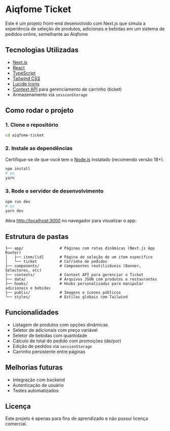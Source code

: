 
# Aiqfome Ticket

Este é um projeto front-end desenvolvido com Next.js que simula a experiência de seleção de produtos, adicionais e bebidas em um sistema de pedidos online, semelhante ao Aiqfome

## Tecnologias Utilizadas

- [Next.js](https://nextjs.org/)
- [React](https://reactjs.org/)
- [TypeScript](https://www.typescriptlang.org/)
- [Tailwind CSS](https://tailwindcss.com/)
- [Lucide Icons](https://lucide.dev/)
- [Context API](https://reactjs.org/docs/context.html) para gerenciamento de carrinho (ticket)
- Armazenamento via `sessionStorage`

## Como rodar o projeto

### 1. Clone o repositório

```bash
cd aiqfome-ticket
```

### 2. Instale as dependências

Certifique-se de que você tem o [Node.js](https://nodejs.org/) instalado (recomendo versão 18+).

```bash
npm install
# ou
yarn
```

### 3. Rode o servidor de desenvolvimento

```bash
npm run dev
# ou
yarn dev
```

Abra [http://localhost:3000](http://localhost:3000) no navegador para visualizar o app.

## Estrutura de pastas

```
├── app/                # Páginas com rotas dinâmicas (Next.js App Router)
│   ├── item/[id]       # Página de seleção de um item específico
│   └── ticket          # Carrinho de pedidos
├── components/         # Componentes reutilizáveis (Banner, Selectores, etc)
├── contexts/           # Context API para gerenciar o Ticket
├── data/               # Arquivos JSON com produtos e restaurantes
├── hooks/              # Hooks personalizados para manipular adicionais e bebidas
├── public/             # Imagens e ícones públicos
└── styles/             # Estilos globais com Tailwind
```

## Funcionalidades

- Listagem de produtos com opções dinâmicas
- Seletor de adicionais com preço variável
- Seletor de bebidas com quantidade
- Cálculo de total do pedido com promoções (de/por)
- Edição de pedidos via `sessionStorage`
- Carrinho persistente entre páginas

## Melhorias futuras

- Integração com backend
- Autenticação de usuário
- Testes automatizados

## Licença

Este projeto é apenas para fins de aprendizado e não possui licença comercial.
